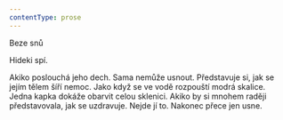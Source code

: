```yaml
---
contentType: prose
---
```


<section>

Beze snů

Hideki spí.

Akiko poslouchá jeho dech. Sama nemůže usnout. Představuje si, jak se jejím tělem šíří nemoc. Jako když se ve vodě rozpouští modrá skalice. Jedna kapka dokáže obarvit celou sklenici. Akiko by si mnohem raději představovala, jak se uzdravuje. Nejde jí to. Nakonec přece jen usne.

</section>
